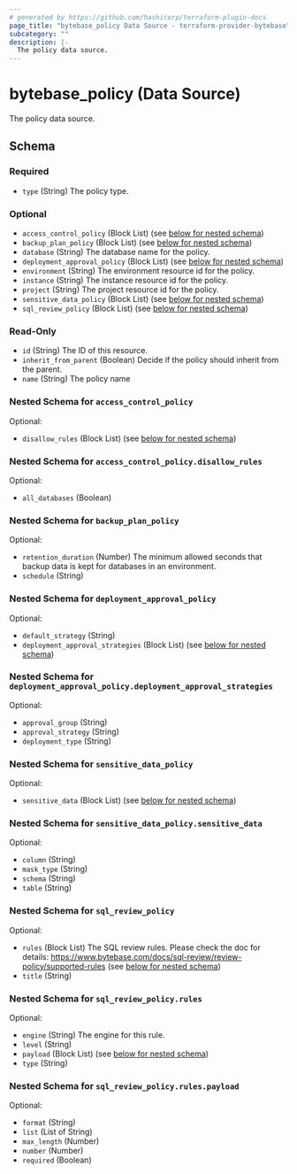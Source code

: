 ```yaml
---
# generated by https://github.com/hashicorp/terraform-plugin-docs
page_title: "bytebase_policy Data Source - terraform-provider-bytebase"
subcategory: ""
description: |-
  The policy data source.
---
```


# bytebase_policy (Data Source)

The policy data source.



<!-- schema generated by tfplugindocs -->
## Schema

### Required

- `type` (String) The policy type.

### Optional

- `access_control_policy` (Block List) (see [below for nested schema](#nestedblock--access_control_policy))
- `backup_plan_policy` (Block List) (see [below for nested schema](#nestedblock--backup_plan_policy))
- `database` (String) The database name for the policy.
- `deployment_approval_policy` (Block List) (see [below for nested schema](#nestedblock--deployment_approval_policy))
- `environment` (String) The environment resource id for the policy.
- `instance` (String) The instance resource id for the policy.
- `project` (String) The project resource id for the policy.
- `sensitive_data_policy` (Block List) (see [below for nested schema](#nestedblock--sensitive_data_policy))
- `sql_review_policy` (Block List) (see [below for nested schema](#nestedblock--sql_review_policy))

### Read-Only

- `id` (String) The ID of this resource.
- `inherit_from_parent` (Boolean) Decide if the policy should inherit from the parent.
- `name` (String) The policy name

<a id="nestedblock--access_control_policy"></a>
### Nested Schema for `access_control_policy`

Optional:

- `disallow_rules` (Block List) (see [below for nested schema](#nestedblock--access_control_policy--disallow_rules))

<a id="nestedblock--access_control_policy--disallow_rules"></a>
### Nested Schema for `access_control_policy.disallow_rules`

Optional:

- `all_databases` (Boolean)



<a id="nestedblock--backup_plan_policy"></a>
### Nested Schema for `backup_plan_policy`

Optional:

- `retention_duration` (Number) The minimum allowed seconds that backup data is kept for databases in an environment.
- `schedule` (String)


<a id="nestedblock--deployment_approval_policy"></a>
### Nested Schema for `deployment_approval_policy`

Optional:

- `default_strategy` (String)
- `deployment_approval_strategies` (Block List) (see [below for nested schema](#nestedblock--deployment_approval_policy--deployment_approval_strategies))

<a id="nestedblock--deployment_approval_policy--deployment_approval_strategies"></a>
### Nested Schema for `deployment_approval_policy.deployment_approval_strategies`

Optional:

- `approval_group` (String)
- `approval_strategy` (String)
- `deployment_type` (String)



<a id="nestedblock--sensitive_data_policy"></a>
### Nested Schema for `sensitive_data_policy`

Optional:

- `sensitive_data` (Block List) (see [below for nested schema](#nestedblock--sensitive_data_policy--sensitive_data))

<a id="nestedblock--sensitive_data_policy--sensitive_data"></a>
### Nested Schema for `sensitive_data_policy.sensitive_data`

Optional:

- `column` (String)
- `mask_type` (String)
- `schema` (String)
- `table` (String)



<a id="nestedblock--sql_review_policy"></a>
### Nested Schema for `sql_review_policy`

Optional:

- `rules` (Block List) The SQL review rules. Please check the doc for details: https://www.bytebase.com/docs/sql-review/review-policy/supported-rules (see [below for nested schema](#nestedblock--sql_review_policy--rules))
- `title` (String)

<a id="nestedblock--sql_review_policy--rules"></a>
### Nested Schema for `sql_review_policy.rules`

Optional:

- `engine` (String) The engine for this rule.
- `level` (String)
- `payload` (Block List) (see [below for nested schema](#nestedblock--sql_review_policy--rules--payload))
- `type` (String)

<a id="nestedblock--sql_review_policy--rules--payload"></a>
### Nested Schema for `sql_review_policy.rules.payload`

Optional:

- `format` (String)
- `list` (List of String)
- `max_length` (Number)
- `number` (Number)
- `required` (Boolean)


